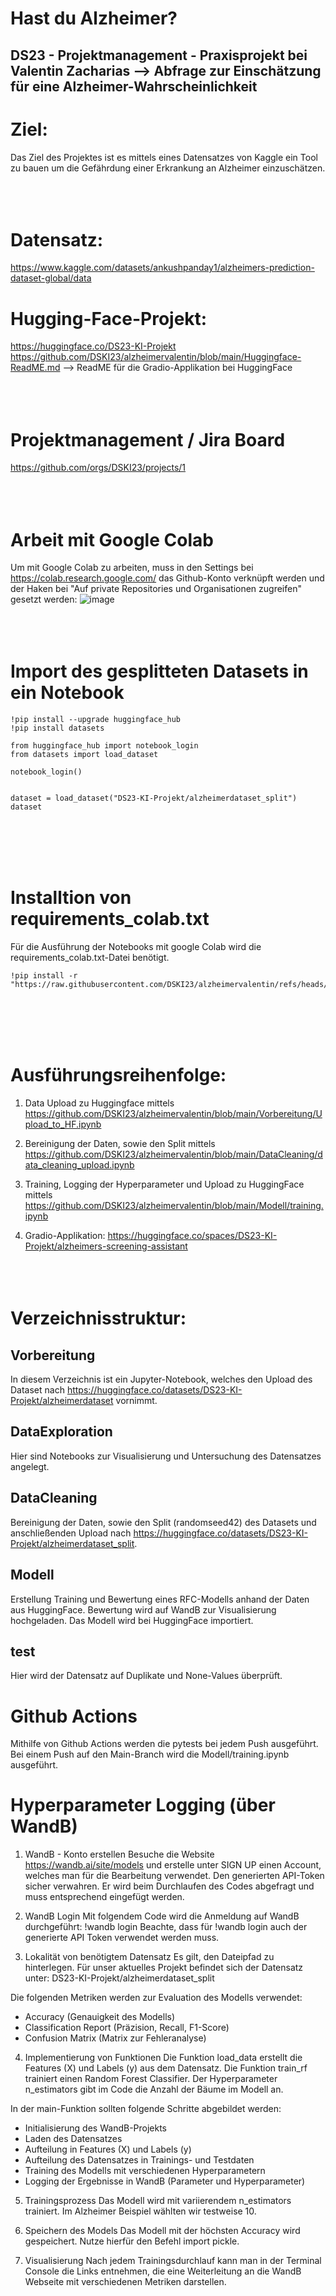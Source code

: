 # Hast du Alzheimer?
## DS23 - Projektmanagement - Praxisprojekt bei Valentin Zacharias --> Abfrage zur Einschätzung für eine Alzheimer-Wahrscheinlichkeit

# Ziel:
Das Ziel des Projektes ist es mittels eines Datensatzes von Kaggle ein Tool zu bauen um die Gefährdung einer Erkrankung an Alzheimer einzuschätzen. </br></br></br></br>

# Datensatz:
https://www.kaggle.com/datasets/ankushpanday1/alzheimers-prediction-dataset-global/data

# Hugging-Face-Projekt:
https://huggingface.co/DS23-KI-Projekt </br>
https://github.com/DSKI23/alzheimervalentin/blob/main/Huggingface-ReadME.md --> ReadME für die Gradio-Applikation bei HuggingFace</br></br></br></br>

# Projektmanagement / Jira Board
https://github.com/orgs/DSKI23/projects/1 
</br></br></br></br>
# Arbeit mit Google Colab
Um mit Google Colab zu arbeiten, muss in den Settings bei https://colab.research.google.com/ das Github-Konto verknüpft werden und der Haken bei "Auf private Repositories und Organisationen zugreifen" gesetzt werden:
![image](https://github.com/user-attachments/assets/138466f5-aa1a-4040-94f4-b3a36c95ce32)
</br></br></br></br>
# Import des gesplitteten Datasets in ein Notebook
```
!pip install --upgrade huggingface_hub
!pip install datasets

from huggingface_hub import notebook_login
from datasets import load_dataset

notebook_login()


dataset = load_dataset("DS23-KI-Projekt/alzheimerdataset_split")
dataset
```
</br></br></br></br>
# Installtion von requirements_colab.txt
Für die Ausführung der Notebooks mit google Colab wird die requirements_colab.txt-Datei benötigt.
```
!pip install -r "https://raw.githubusercontent.com/DSKI23/alzheimervalentin/refs/heads/main/requirements_colab.txt"
```
</br></br></br></br>
# Ausführungsreihenfolge:
1. Data Upload zu Huggingface mittels https://github.com/DSKI23/alzheimervalentin/blob/main/Vorbereitung/Upload_to_HF.ipynb

2. Bereinigung der Daten, sowie den Split mittels https://github.com/DSKI23/alzheimervalentin/blob/main/DataCleaning/data_cleaning_upload.ipynb
   
3. Training, Logging der Hyperparameter und Upload zu HuggingFace mittels https://github.com/DSKI23/alzheimervalentin/blob/main/Modell/training.ipynb
 
4. Gradio-Applikation: https://huggingface.co/spaces/DS23-KI-Projekt/alzheimers-screening-assistant
</br></br></br></br>
# Verzeichnisstruktur:
## Vorbereitung
In diesem Verzeichnis ist ein Jupyter-Notebook, welches den Upload des Dataset nach https://huggingface.co/datasets/DS23-KI-Projekt/alzheimerdataset vornimmt.

## DataExploration
Hier sind Notebooks zur Visualisierung und Untersuchung des Datensatzes angelegt.

## DataCleaning
Bereinigung der Daten, sowie den Split (randomseed42) des Datasets und anschließenden Upload nach https://huggingface.co/datasets/DS23-KI-Projekt/alzheimerdataset_split. 

## Modell
Erstellung Training und Bewertung eines RFC-Modells anhand der Daten aus HuggingFace. Bewertung wird auf WandB zur Visualisierung hochgeladen. Das Modell wird bei HuggingFace importiert. 

## test
Hier wird der Datensatz auf Duplikate und None-Values überprüft.

# Github Actions
Mithilfe von Github Actions werden die pytests bei jedem Push ausgeführt. Bei einem Push auf den Main-Branch wird die Modell/training.ipynb ausgeführt. 

# Hyperparameter Logging (über WandB)

1. WandB - Konto erstellen
Besuche die Website https://wandb.ai/site/models und erstelle unter SIGN UP einen Account, welches man für die Bearbeitung verwendet.
Den generierten API-Token sicher verwahren. Er wird beim Durchlaufen des Codes abgefragt und muss entsprechend eingefügt werden.

2. WandB Login
Mit folgendem Code wird die Anmeldung auf WandB durchgeführt: !wandb login
Beachte, dass für !wandb login auch der generierte API Token verwendet werden muss.

3. Lokalität von benötigtem Datensatz
Es gilt, den Dateipfad zu hinterlegen. Für unser aktuelles Projekt befindet sich der Datensatz unter: DS23-KI-Projekt/alzheimerdataset_split

Die folgenden Metriken werden zur Evaluation des Modells verwendet:

- Accuracy (Genauigkeit des Modells)
- Classification Report (Präzision, Recall, F1-Score)
- Confusion Matrix (Matrix zur Fehleranalyse)
   
4. Implementierung von Funktionen
Die Funktion load_data erstellt die Features (X) und Labels (y) aus dem Datensatz.
Die Funktion train_rf trainiert einen Random Forest Classifier.
Der Hyperparameter n_estimators gibt im Code die Anzahl der Bäume im Modell an.

In der main-Funktion sollten folgende Schritte abgebildet werden:
- Initialisierung des WandB-Projekts
- Laden des Datensatzes
- Aufteilung in Features (X) und Labels (y)
- Aufteilung des Datensatzes in Trainings- und Testdaten
- Training des Modells mit verschiedenen Hyperparametern
- Logging der Ergebnisse in WandB (Parameter und Hyperparameter)

5. Trainingsprozess
Das Modell wird mit variierendem n_estimators trainiert. Im Alzheimer Beispiel wählten wir testweise 10.

6. Speichern des Models
Das Modell mit der höchsten Accuracy wird gespeichert. Nutze hierfür den Befehl import pickle.

7. Visualisierung
Nach jedem Trainingsdurchlauf kann man in der Terminal Console die Links entnehmen, die eine Weiterleitung an die WandB Webseite mit verschiedenen Metriken darstellen.
